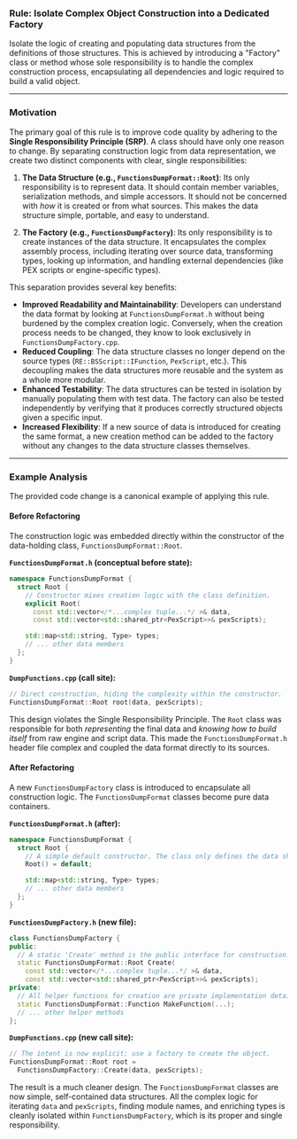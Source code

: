 ### **Rule: Isolate Complex Object Construction into a Dedicated Factory**

Isolate the logic of creating and populating data structures from the definitions of those structures. This is achieved by introducing a "Factory" class or method whose sole responsibility is to handle the complex construction process, encapsulating all dependencies and logic required to build a valid object.

---

### **Motivation**

The primary goal of this rule is to improve code quality by adhering to the **Single Responsibility Principle (SRP)**. A class should have only one reason to change. By separating construction logic from data representation, we create two distinct components with clear, single responsibilities:

1.  **The Data Structure (e.g., `FunctionsDumpFormat::Root`)**: Its only responsibility is to represent data. It should contain member variables, serialization methods, and simple accessors. It should not be concerned with *how* it is created or from what sources. This makes the data structure simple, portable, and easy to understand.

2.  **The Factory (e.g., `FunctionsDumpFactory`)**: Its only responsibility is to create instances of the data structure. It encapsulates the complex assembly process, including iterating over source data, transforming types, looking up information, and handling external dependencies (like PEX scripts or engine-specific types).

This separation provides several key benefits:

*   **Improved Readability and Maintainability**: Developers can understand the data format by looking at `FunctionsDumpFormat.h` without being burdened by the complex creation logic. Conversely, when the creation process needs to be changed, they know to look exclusively in `FunctionsDumpFactory.cpp`.
*   **Reduced Coupling**: The data structure classes no longer depend on the source types (`RE::BSScript::IFunction`, `PexScript`, etc.). This decoupling makes the data structures more reusable and the system as a whole more modular.
*   **Enhanced Testability**: The data structures can be tested in isolation by manually populating them with test data. The factory can also be tested independently by verifying that it produces correctly structured objects given a specific input.
*   **Increased Flexibility**: If a new source of data is introduced for creating the same format, a new creation method can be added to the factory without any changes to the data structure classes themselves.

---

### **Example Analysis**

The provided code change is a canonical example of applying this rule.

#### **Before Refactoring**

The construction logic was embedded directly within the constructor of the data-holding class, `FunctionsDumpFormat::Root`.

**`FunctionsDumpFormat.h` (conceptual before state):**
```cpp
namespace FunctionsDumpFormat {
  struct Root {
    // Constructor mixes creation logic with the class definition.
    explicit Root(
      const std::vector</*...complex tuple...*/ >& data,
      const std::vector<std::shared_ptr<PexScript>>& pexScripts);

    std::map<std::string, Type> types;
    // ... other data members
  };
}
```

**`DumpFunctions.cpp` (call site):**
```cpp
// Direct construction, hiding the complexity within the constructor.
FunctionsDumpFormat::Root root(data, pexScripts);
```

This design violates the Single Responsibility Principle. The `Root` class was responsible for both *representing* the final data and *knowing how to build itself* from raw engine and script data. This made the `FunctionsDumpFormat.h` header file complex and coupled the data format directly to its sources.

#### **After Refactoring**

A new `FunctionsDumpFactory` class is introduced to encapsulate all construction logic. The `FunctionsDumpFormat` classes become pure data containers.

**`FunctionsDumpFormat.h` (after):**
```cpp
namespace FunctionsDumpFormat {
  struct Root {
    // A simple default constructor. The class only defines the data shape.
    Root() = default;

    std::map<std::string, Type> types;
    // ... other data members
  };
}
```

**`FunctionsDumpFactory.h` (new file):**
```cpp
class FunctionsDumpFactory {
public:
  // A static 'Create' method is the public interface for construction.
  static FunctionsDumpFormat::Root Create(
    const std::vector</*...complex tuple...*/ >& data,
    const std::vector<std::shared_ptr<PexScript>>& pexScripts);
private:
  // All helper functions for creation are private implementation details.
  static FunctionsDumpFormat::Function MakeFunction(...);
  // ... other helper methods
};
```

**`DumpFunctions.cpp` (new call site):**
```cpp
// The intent is now explicit: use a factory to create the object.
FunctionsDumpFormat::Root root =
  FunctionsDumpFactory::Create(data, pexScripts);
```

The result is a much cleaner design. The `FunctionsDumpFormat` classes are now simple, self-contained data structures. All the complex logic for iterating `data` and `pexScripts`, finding module names, and enriching types is cleanly isolated within `FunctionsDumpFactory`, which is its proper and single responsibility.